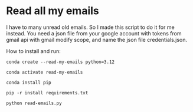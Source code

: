 # Read all my emails

I have to many unread old emails. So I made this script to do it for me instead.
You need a json file from your google account with tokens from gmail api with gmail modify scope,
and name the json file credentials.json.

How to install and run:

```conda create --read-my-emails python=3.12```

```conda activate read-my-emails```

```conda install pip```

```pip -r install requirements.txt```

```python read-emails.py```
